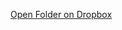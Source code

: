 [Open Folder on Dropbox]([https://www.dropbox.com/s/examplefolder](https://www.dropbox.com/scl/fo/ugv44vw4fpl5rrsdd1cmb/ALVZuLiwY_wtKn8W6SHWk-w?rlkey=92po95sgsh57o8pnqv3qnuy7w&st=vnr704d9&dl=0))
